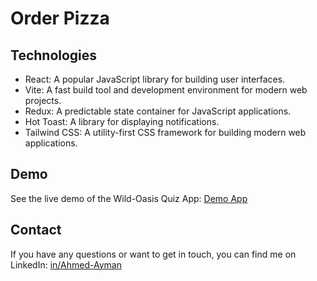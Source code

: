# Order Pizza

## Technologies

- React: A popular JavaScript library for building user interfaces.
- Vite: A fast build tool and development environment for modern web projects.
- Redux: A predictable state container for JavaScript applications.
- Hot Toast: A library for displaying notifications.
- Tailwind CSS: A utility-first CSS framework for building modern web applications.

## Demo

See the live demo of the Wild-Oasis Quiz App: [Demo App](https://ahmed-ayman-forkify.netlify.app/)

## Contact

If you have any questions or want to get in touch, you can find me on LinkedIn: [in/Ahmed-Ayman](https://www.linkedin.com/in/ahmed-ayman-723605229/)
